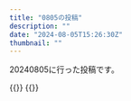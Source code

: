 ```yaml
---
title: "0805の投稿"
description: ""
date: "2024-08-05T15:26:30Z"
thumbnail: ""
---
```

20240805に行った投稿です。
<!--more-->
{{<othersns text="個人的というか自己中心的な考えとしてTLの空気が悪いのが嫌だからコインに関しては自分はそこまで被害無いから終わりにしてほしい<br/>でもこういう系を改善するタイプのゲームじゃないからなあ<br/>長引くだろうなあ" url="https://qunagi.qunagi.net/notice/Ake0t6FoElUQGdaXB2" screenname="jme/k.h" date="2024-08-05T03:37:50.000Z">}}
{{<othersns text="他人に怒りを煽られたくないからおすすめは良くない" url="https://qunagi.qunagi.net/notice/AkdbdEzlTKdTtGQOAa" screenname="jme/k.h" date="2024-08-04T22:54:50.000Z">}}
